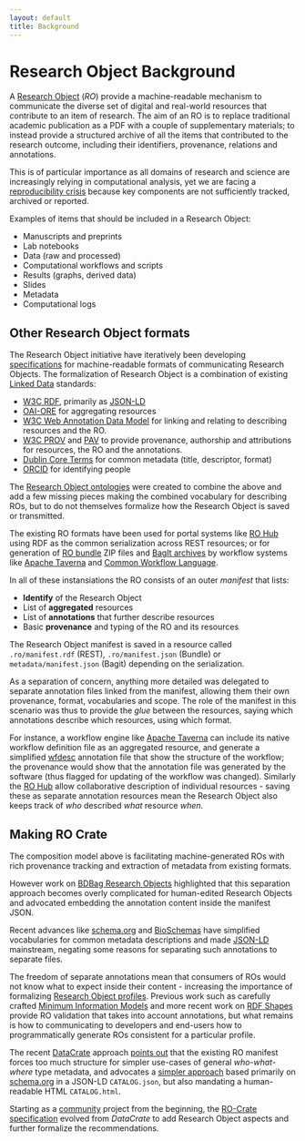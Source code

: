 ```yaml
---
layout: default
title: Background
---
```

<!--
   Copyright 2019-2020 RO-Crate contributors 
   <https://github.com/ResearchObject/ro-crate/graphs/contributors>

   Licensed under the Apache License, Version 2.0 (the "License");
   you may not use this file except in compliance with the License.
   You may obtain a copy of the License at

       http://www.apache.org/licenses/LICENSE-2.0

   Unless required by applicable law or agreed to in writing, software
   distributed under the License is distributed on an "AS IS" BASIS,
   WITHOUT WARRANTIES OR CONDITIONS OF ANY KIND, either express or implied.
   See the License for the specific language governing permissions and
   limitations under the License.
-->

# Research Object Background

A [Research Object](https://www.researchobject.org/) (_RO_) provide a machine-readable mechanism to communicate the diverse set of digital and real-world resources that contribute to an item of research. The aim of an RO is to replace traditional academic publication as a PDF with a couple of supplementary materials; to instead provide a structured archive of all the items that contributed to the research outcome, including their identifiers, provenance, relations and annotations.

This is of particular importance as all domains of research and science are increasingly relying in computational analysis, yet we are facing a [reproducibility crisis](https://doi.org/10.1038/533452a) because key components are not sufficiently tracked, archived or reported. 

Examples of items that should be included in a Research Object:

* Manuscripts and preprints
* Lab notebooks
* Data (raw and processed)
* Computational workflows and scripts
* Results (graphs, derived data)
* Slides
* Metadata
* Computational logs

## Other Research Object formats

The Research Object initiative have iteratively been developing [specifications](https://www.researchobject.org/specs//) for machine-readable formats of communicating Research Objects. The formalization of Research Object is a combination of existing [Linked Data](https://en.wikipedia.org/wiki/Linked_data) standards:

* [W3C RDF](https://www.w3.org/TR/rdf11-primer/), primarily as [JSON-LD](https://json-ld.org/)
* [OAI-ORE](http://www.openarchives.org/ore/1.0/primer) for aggregating resources
* [W3C Web Annotation Data Model](https://www.w3.org/TR/annotation-model/) for linking and relating to describing resources and the RO.
* [W3C PROV](https://www.w3.org/TR/prov-overview/)  and [PAV](http://purl.org/pav/html) to provide provenance, authorship and attributions for resources, the RO and the annotations. 
* [Dublin Core Terms](http://dublincore.org/documents/dcmi-terms/) for common metadata (title, descriptor, format)
* [ORCID](https://orcid.org/) for identifying people

The [Research Object ontologies](https://w3id.org/ro/2016-01-28/) were created to combine the above and add a few missing pieces making the combined vocabulary for describing ROs, but to do not themselves formalize how the Research Object is saved or transmitted.

The existing RO formats have been used for portal systems like [RO Hub](http://www.rohub.org/) using RDF as the common serialization across REST resources; or for generation of [RO bundle](https://w3id.org/bundle/) ZIP files and [BagIt archives](https://w3id.org/ro/bagit) by workflow systems like [Apache Taverna](https://github.com/apache/incubator-taverna-engine/blob/master/taverna-prov/README.md) and [Common Workflow Language](https://w3id.org/cwl/prov/). 

In all of these instansiations the RO consists of an outer _manifest_ that lists:

* **Identify** of the Research Object
* List of **aggregated** resources
* List of **annotations** that further describe resources
* Basic **provenance** and typing of the RO and its resources

The Research Object manifest is saved in a resource called `.ro/manifest.rdf` (REST), `.ro/manifest.json` (Bundle) or `metadata/manifest.json` (Bagit) depending on the serialization.

As a separation of concern, anything more detailed was delegated to separate annotation files linked from the manifest, allowing them their own provenance, format, vocabularies and scope. The role of the manifest in this scenario was thus to provide the _glue_ between the resources, saying which annotations describe which resources, using which format. 

For instance, a workflow engine like [Apache Taverna](https://taverna.incubator.apache.org/) can include its native workflow definition file as an aggregated resource, and generate a simplified [wfdesc](https://w3id.org/ro/2016-01-28/wfdesc) annotation file that show the structure of the workflow; the provenance would show that the annotation file was generated by the software (thus flagged for updating of the workflow was changed). Similarly the [RO Hub](http://www.rohub.org/) allow collaborative description of individual resources - saving these as separate annotation resources mean the Research Object also keeps track of _who_ described _what_ resource _when_.

## Making RO Crate

The composition model above is facilitating machine-generated ROs with rich provenance tracking and extraction of metadata from existing formats.

However work on [BDBag Research Objects](https://github.com/fair-research/bdbag/blob/master/doc/config.md#ro-metadata) highlighted that this separation approach becomes overly complicated for human-edited Research Objects and advocated embedding the annotation content inside the manifest JSON. 

Recent advances like [schema.org](https://schema.org/) and [BioSchemas](http://bioschemas.org/) have simplified vocabularies for common metadata descriptions and made [JSON-LD](https://json-ld.org/) mainstream, negating some reasons for separating such annotations to separate files. 

The freedom of separate annotations mean that consumers of ROs would not know what to expect inside their content - increasing the importance of formalizing [Research Object profiles](https://www.researchobject.org/scopes/). Previous work such as carefully crafted [Minimum Information Models](https://www.researchobject.org/initiative/mim/) and more recent work on [RDF Shapes](https://github.com/ResearchObject/ro-curate) provide RO validation that takes into account annotations, but what remains is how to communicating to developers and end-users how to programmatically generate ROs consistent for a particular profile.

The recent [DataCrate](https://github.com/UTS-eResearch/datacrate) approach [points out](https://github.com/UTS-eResearch/datacrate#rdf-based-formats) that the existing RO manifest forces too much structure for simpler use-cases of general _who-what-where_ type metadata, and advocates a [simpler approach](https://github.com/UTS-eResearch/datacrate/blob/master/spec/1.0/data_crate_specification_v1.0.md) based primarily on [schema.org](https://schema.org/) in a JSON-LD `CATALOG.json`, but also mandating a human-readable HTML `CATALOG.html`.

Starting as a [community](community.md) project from the beginning, the [RO-Crate specification](specification.md) evolved from _DataCrate_ to add Research Object aspects and further formalize the recommendations. 


